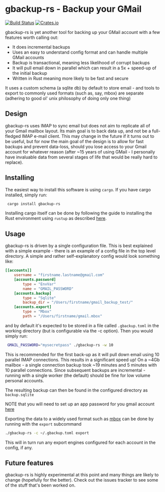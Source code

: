 # gbackup-rs - Backup your GMail

[![Build Status](https://travis-ci.org/djipko/gbackup-rs.svg?branch=master)](https://travis-ci.org/djipko/gbackup-rs)
[![Crates.io](https://img.shields.io/crates/v/gbackup-rs.svg)](https://crates.io/crates/gbackup-rs)

gbackup-rs is yet another tool for backing up your GMail account with a few
features worth calling out:

* It does incremental backups
* Uses an easy to understand config format and can handle multiple GMail accounts
* Backup is transactional, meaning less likelihood of corrupt backups
* It will pull email down in parallel which can result in a 5x + speed-up of the initial backup
* Written in Rust meaning more likely to be fast and secure

It uses a custom schema (a sqlite db) by default to store email - and tools to
export to commonly used formats (such as, say, mbox) are separate (adhering to
good ol' unix philosophy of doing only one thing)

## Design

gbackup-rs uses IMAP to sync email but does not aim to replicate all of your Gmail
mailbox layout. Its main goal is to back data up, and not be a full-fledged IMAP e-mail client.
This may change in the future if it turns out to be useful, but for now the
main goal of the design is to allow for fast backups and prevent data-loss, should
you lose access to your Gmail account for whatever reason (after ~15 years of using GMail - I personally
have invaluable data from several stages of life that would be really hard to replace).

## Installing

The easiest way to install this software is using `cargo`. If you have cargo installed,
simply run:

```bash
 cargo install gbackup-rs
```

Installing cargo itself can be done by following the guide to installing the Rust
environment using `rustup` as described [here](https://www.rust-lang.org/tools/install).

## Usage

gbackup-rs is driven by a single configuration file. This is best explained with
a simple example - there is an example of a config file in the top level directory.
A simple and rather self-explanatory config would look something like:

```toml
[[accounts]]
    username = "firstname.lastname@gmail.com"
    [accounts.password]
        type = "EnvVar"
        name = "GMAIL_PASSWORD"
    [accounts.backup]
        type = "Sqlite"
        backup_dir = "/Users/firstname/gmail_backup_test/"
    [accounts.export]
        type = "Mbox"
        path = "/Users/firstname/gmail.mbox"
```

and by default it's expected to be stored in a file called `.gbackup.toml` in the
working directory (but is configurable via the -c option). Then you would simply run:

```bash
 GMAIL_PASSWORD="mysecretpass" ./gbackup-rs -w 10
```

This is recommended for the first back-up as it will pull down email using
10 parallel IMAP connections. This results in a significant speed up! On a ~4Gb
mailbox - a single connection backup took ~19 minutes and 5 minutes
with 10 parallel connections. Since subsequent backups are incremental - running with
a single worker (the default) should be fine for low volume personal accounts.

The resulting backup can then be found in the configured directory as `backup.sqlite`

NOTE that you will need to set up an app password for you gmail account
 [here](https://myaccount.google.com/apppasswords)

Exporting the data to a widely used format such as [mbox](http://qmail.org./man/man5/mbox.html)
can be done by running with the `export` subcommand

```bash
./gbackup-rs -c ~/.gbackup.toml export
```

This will in turn run any export engines configured for each account in the config,
if any.

## Future features

gbackup-rs is highly experimental at this point and many things are likely to 
change (hopefully for the better).
Check out the issues tracker to see some of the stuff that's been worked on.
